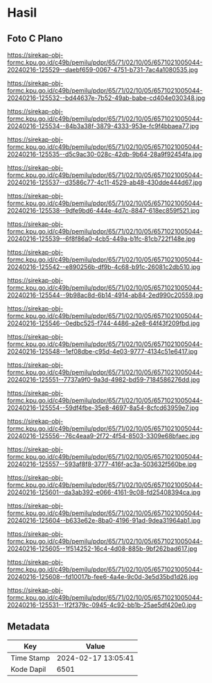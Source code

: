 # Hasil

## Foto C Plano

https://sirekap-obj-formc.kpu.go.id/c49b/pemilu/pdpr/65/71/02/10/05/6571021005044-20240216-125529--daebf659-0067-4751-b731-7ac4a1080535.jpg

https://sirekap-obj-formc.kpu.go.id/c49b/pemilu/pdpr/65/71/02/10/05/6571021005044-20240216-125532--bd44637e-7b52-49ab-babe-cd404e030348.jpg

https://sirekap-obj-formc.kpu.go.id/c49b/pemilu/pdpr/65/71/02/10/05/6571021005044-20240216-125534--84b3a38f-3879-4333-953e-fc9f4bbaea77.jpg

https://sirekap-obj-formc.kpu.go.id/c49b/pemilu/pdpr/65/71/02/10/05/6571021005044-20240216-125535--d5c9ac30-028c-42db-9b64-28a9f92454fa.jpg

https://sirekap-obj-formc.kpu.go.id/c49b/pemilu/pdpr/65/71/02/10/05/6571021005044-20240216-125537--d3586c77-4c11-4529-ab48-430dde444d67.jpg

https://sirekap-obj-formc.kpu.go.id/c49b/pemilu/pdpr/65/71/02/10/05/6571021005044-20240216-125538--9dfe9bd6-444e-4d7c-8847-618ec859f521.jpg

https://sirekap-obj-formc.kpu.go.id/c49b/pemilu/pdpr/65/71/02/10/05/6571021005044-20240216-125539--6f8f86a0-4cb5-449a-b1fc-81cb722f148e.jpg

https://sirekap-obj-formc.kpu.go.id/c49b/pemilu/pdpr/65/71/02/10/05/6571021005044-20240216-125542--e890256b-df9b-4c68-b91c-26081c2db510.jpg

https://sirekap-obj-formc.kpu.go.id/c49b/pemilu/pdpr/65/71/02/10/05/6571021005044-20240216-125544--9b98ac8d-6b14-4914-ab84-2ed990c20559.jpg

https://sirekap-obj-formc.kpu.go.id/c49b/pemilu/pdpr/65/71/02/10/05/6571021005044-20240216-125546--0edbc525-f744-4486-a2e8-64f43f209fbd.jpg

https://sirekap-obj-formc.kpu.go.id/c49b/pemilu/pdpr/65/71/02/10/05/6571021005044-20240216-125548--1ef08dbe-c95d-4e03-9777-4134c51e6417.jpg

https://sirekap-obj-formc.kpu.go.id/c49b/pemilu/pdpr/65/71/02/10/05/6571021005044-20240216-125551--7737a9f0-9a3d-4982-bd59-7184586276dd.jpg

https://sirekap-obj-formc.kpu.go.id/c49b/pemilu/pdpr/65/71/02/10/05/6571021005044-20240216-125554--59df4fbe-35e8-4697-8a54-8cfcd63959e7.jpg

https://sirekap-obj-formc.kpu.go.id/c49b/pemilu/pdpr/65/71/02/10/05/6571021005044-20240216-125556--76c4eaa9-2f72-4f54-8503-3309e68bfaec.jpg

https://sirekap-obj-formc.kpu.go.id/c49b/pemilu/pdpr/65/71/02/10/05/6571021005044-20240216-125557--593af8f8-3777-416f-ac3a-503632f560be.jpg

https://sirekap-obj-formc.kpu.go.id/c49b/pemilu/pdpr/65/71/02/10/05/6571021005044-20240216-125601--da3ab392-e066-4161-9c08-fd25408394ca.jpg

https://sirekap-obj-formc.kpu.go.id/c49b/pemilu/pdpr/65/71/02/10/05/6571021005044-20240216-125604--b633e62e-8ba0-4196-91ad-9dea31964ab1.jpg

https://sirekap-obj-formc.kpu.go.id/c49b/pemilu/pdpr/65/71/02/10/05/6571021005044-20240216-125605--1f514252-16c4-4d08-885b-9bf262bad617.jpg

https://sirekap-obj-formc.kpu.go.id/c49b/pemilu/pdpr/65/71/02/10/05/6571021005044-20240216-125608--fd10017b-fee6-4a4e-9c0d-3e5d35bd1d26.jpg

https://sirekap-obj-formc.kpu.go.id/c49b/pemilu/pdpr/65/71/02/10/05/6571021005044-20240216-125531--1f2f379c-0945-4c92-bb1b-25ae5df420e0.jpg


## Metadata

| Key        | Value               |
| ---------- | ------------------- |
| Time Stamp | 2024-02-17 13:05:41 |
| Kode Dapil | 6501                |



